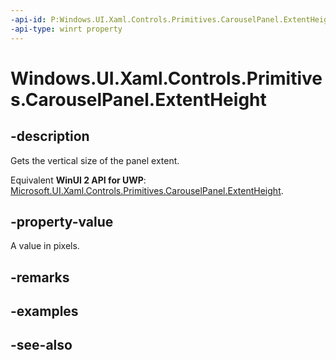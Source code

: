 ```yaml
---
-api-id: P:Windows.UI.Xaml.Controls.Primitives.CarouselPanel.ExtentHeight
-api-type: winrt property
---
```


<!-- Property syntax
public double ExtentHeight { get; }
-->

# Windows.UI.Xaml.Controls.Primitives.CarouselPanel.ExtentHeight

## -description
Gets the vertical size of the panel extent.

Equivalent **WinUI 2 API for UWP**: [Microsoft.UI.Xaml.Controls.Primitives.CarouselPanel.ExtentHeight](/windows/winui/api/microsoft.ui.xaml.controls.primitives.carouselpanel.extentheight).

## -property-value
A value in pixels.

## -remarks

## -examples

## -see-also
